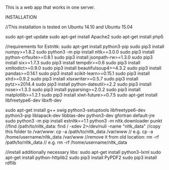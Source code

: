 This is a web app that works in one server. 

INSTALLATION

//This installation is tested on Ubuntu 14.10 and Ubuntu 15.04

sudo apt-get update
sudo apt-get install Apache2
sudo apt-get install php5

//requirements for Estnltk:
sudo apt-get install python3-pip
sudo pip3 install numpy>=1.8.2
sudo python3 -m pip install nltk==3.0.0
sudo pip3 install python-crfsuite>=0.8.1
sudo pip3 install jsonpath-rw>=1.3.0
sudo pip3 install six>=1.7.3
sudo pip3 install tempdir>=0.6
sudo pip3 install xmltodict>=0.9.0
sudo pip3 install beautifulsoup4>=4.3.2
sudo pip3 install pandas>=0.14.1
sudo pip3 install scikit-learn>=0.15.1
sudo pip3 install xlrd>=0.9.2
sudo pip3 install xlsxwriter>=0.5.7
sudo pip3 install pytz>=2014.4
sudo pip3 install python-dateutil>=2.2
sudo pip3 install nose>=1.3.3
sudo pip3 install pyparsing>=2.0.2
sudo pip3 install matplotlib>=1.2.1
sudo pip3 install xlwt-future>=0.7.5
sudo apt-get install libfreetype6-dev libxft-dev

sudo apt-get install g++ swig python3-setuptools libfreetype6-dev python3-pip liblapack-dev libblas-dev python3-dev gfortran default-jre
sudo python3 -m pip install estnltk==1.1
python3 -m nltk.downloader punkt
    //find /path/to/nltk_data:
    find / -xdev 2>/dev/null -name "nltk_data"
        //copy this folder to /var/www:
        cp -a /path/to/nltk_data /var/www 
                  // e.g. cp -a /home/username/nltk_data /var/www 
        //remove it from old location:
	rm -rf /path/to/nltk_data 
                  // e.g. rm -rf /home/username/nltk_data

//install additionally necessary libs:
sudo apt-get install python3-lxml
sudo apt-get install python-httplib2
sudo pip3 install PyPDF2
sudo pip3 install rdflib



